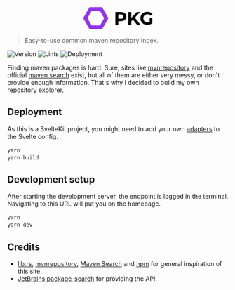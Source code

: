 <center><img src="https://github.com/SlagHoedje/pkg/blob/master/static/logo.svg?raw=true" height="50" /></center>

> Easy-to-use common maven repository index.

![Version](https://img.shields.io/github/package-json/v/SlagHoedje/pkg?style=flat-square)
![Lints](https://img.shields.io/github/checks-status/SlagHoedje/pkg/master?style=flat-square)
![Deployment](https://img.shields.io/badge/hosted%20on-vercel-black?style=flat-square)

Finding maven packages is hard. Sure, sites like [mvnrepository](https://mvnrepository.com) and the official [maven search](https://search.maven.org) exist, but all of them are either very messy, or don't provide enough information. That's why I decided to build my own repository explorer.

## Deployment

As this is a SvelteKit project, you might need to add your own [adapters](https://kit.svelte.dev/docs#adapters) to the Svelte config.

```sh
yarn
yarn build
```

## Development setup

After starting the development server, the endpoint is logged in the terminal. Navigating to this URL will put you on the homepage.

```sh
yarn
yarn dev
```

## Credits

-   [lib.rs](https://lib.rs/), [mvnrepository](https://mvnrepository.com), [Maven Search](https://search.maven.org) and [npm](https://npmjs.org) for general inspiration of this site.
-   [JetBrains package-search](https://package-search.jetbrains.org) for providing the API.
